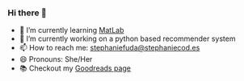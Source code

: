 ### Hi there 👋

<!--
**StephanieF/StephanieF** is a ✨ _special_ ✨ repository because its `README.md` (this file) appears on your GitHub profile.

Here are some ideas to get you started:

- 🔭 I’m currently working on ...
- 🌱 I’m currently learning [MatLab](https://www.mathworks.com/)
- 👯 I’m looking to collaborate on ...
- 🤔 I’m looking for help with ...
- 💬 Ask me about ...
- 📫 How to reach me: [stephaniefuda@stephaniecod.es](mailto=stephaniefuda@stephaniecod.es)
- 😄 Pronouns: She/Her
- ⚡ Fun fact: ...
-->

- 🌱 I’m currently learning [MatLab](https://www.mathworks.com/)
- 🔭 I’m currently working on a python based recommender system
- 📫 How to reach me: [stephaniefuda@stephaniecod.es](mailto:stephaniefuda@stephaniecod.es?Subject=Secret+knock+because+I+found+you+on+GitHub)
- 😄 Pronouns: She/Her
- :books: Checkout my [Goodreads page](https://www.goodreads.com/stephaniefuda)
